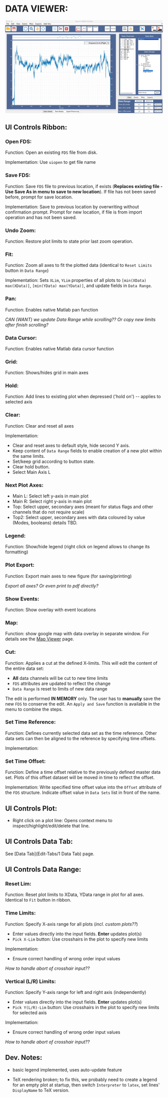 DATA VIEWER:
===========================

![data_viewer](../img/data_viewer.jpeg)

## UI Controls Ribbon:

### Open FDS:
Function: Open an existing `FDS` file from disk.

Implementation: Use `uiopen` to get file name

### Save FDS:
Function: Save `FDS` file to previous location, if exists (**Replaces existing file - Use Save As in menu to save to new location**). If file has not been saved before, prompt for save location. 

Implementation: Save to previous location by overwriting without confirmation prompt. Prompt for new location, if file is from import operation and has not been saved.

### Undo Zoom:
Function: Restore plot limits to state prior last zoom operation. 

### Fit: 
Function: Zoom all axes to fit the plotted data (identical to `Reset Limits` button in `Data Range`)

Implementation: Sets `XLim`, `YLim` properties of all plots to `[min(XData) max(XData)]`, `[min(YData) max(YData)]`, and update fields in `Data Range`.

### Pan: 
Function: Enables native Matlab pan function

*CAN (WANT) we update Data Range while scrolling?? Or copy new limits after finish scrolling?*

### Data Cursor: 
Function: Enables native Matlab data cursor function

### Grid: 
Function: Shows/hides grid in main axes

### Hold: 
Function: Add lines to existing plot when depressed ('hold on') -- applies to selected axis

### Clear: 
Function: Clear and reset all axes

Implementation: 
- Clear and reset axes to default style, hide second Y axis. 
- Keep content of `Data Range` fields to enable creation of a new plot within the same limits. 
- Set/keep grid according to button state.
- Clear hold button.
- Select Main Axis L

### Next Plot Axes:
- Main L: Select left y-axis in main plot 
- Main R: Select right y-axis in main plot
- Top: Select upper, secondary axes (meant for status flags and other channels that do not require scale)
- Top2: Select upper, secondary axes with data coloured by value (Modes, booleans) details TBD.

### Legend: 
Function: Show/hide legend (right click on legend allows to change its formatting)

### Plot Export: 
Function: Export main axes to new figure (for saving/printing)

*Export all axes? Or even print to pdf directly?*

### Show Events: 
Function: Show overlay with event locations

### Map: 
Function: show google map with data overlay in separate window. For details see the [Map Viewer](User-Interface/left/MapViewer) page.

### Cut:
Function: Applies a cut at the defined X-limits. This will edit the content of the entire data set:
- **All** data channels will be cut to new time limits
- `FDS` attributes are updated to reflect the change
- `Data Range` is reset to limits of new data range

The edit is performed **IN MEMORY** only. The user has to **manually** save the new `FDS` to conserve the edit. An `Apply and Save` function is available in the menu to combine the steps.

### Set Time Reference:
Function: Defines currently selected data set as the time reference. Other data sets can then be aligned to the reference by specifying time offsets.

Implementation: 

### Set Time Offset:
Function: Define a time offset relative to the previously defined master data set. Plots of this offset dataset will be moved in time to reflect the offset.

Implementation: Write specified time offset value into the `Offset` attribute of the `FDS` structure. Indicate offset value in `Data Sets` list in front of the name.

## UI Controls Plot:

- Right click on a plot line: Opens context menu to inspect/highlight/edit/delete that line.

## UI Controls Data Tab:

See [Data Tab](Edit-Tabs/1 Data Tab) page.

## UI Controls Data Range:

### Reset Lim:
Function: Reset plot limits to XData, YData range in plot for all axes. Identical to `Fit` button in ribbon.

### Time Limits:
Function: Specify X-axis range for all plots (*incl. custom plots??*)
-  Enter values directly into the input fields. **Enter** updates plot(s)
-  `Pick X-Lim` button: Use crosshairs in the plot to specify new limits

Implementation:
- Ensure correct handling of wrong order input values

*How to handle abort of crosshair input??*

### Vertical (L/R) Limits:
Function: Specify Y-axis range for left and right axis (independently)
-  Enter values directly into the input fields. **Enter** updates plot(s)
-  `Pick Y(L/R)-Lim` button: Use crosshairs in the plot to specify new limits for selected axis

Implementation:
- Ensure correct handling of wrong order input values

*How to handle abort of crosshair input??*

## Dev. Notes:

- basic legend implemented, uses auto-update feature

- TeX rendering broken; to fix this, we probably need to create a legend for an empty plot at startup, then switch `Interpreter` to `latex`, set lines' `DisplayName` to TeX version.